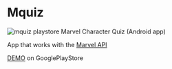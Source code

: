 # Mquiz 

![mquiz playstore](https://lh3.googleusercontent.com/ke4hnZQ0ZNbHHpdw_njCyYGFvDcfPA_EyNFaGTcgNIgaFdlbzJ7EQngOU5FJispkAQ=h80-rw)
Marvel Character Quiz (Android app)

App that works with the [Marvel API](https://developer.marvel.com/)



[DEMO](https://play.google.com/store/apps/details?id=ratio.com.marvelQ) on GooglePlayStore
